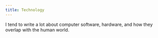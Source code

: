 ```yaml
---
title: Technology
---
```


I tend to write a lot about computer software, hardware, and how they overlap with the human world.
